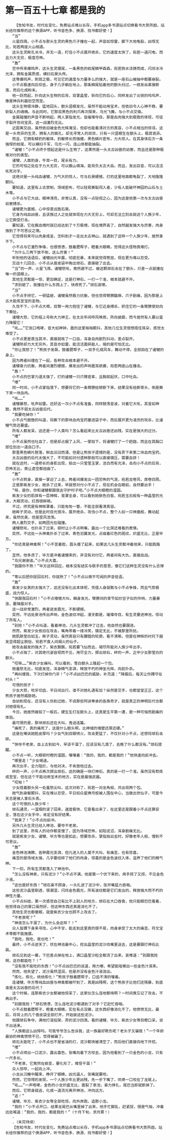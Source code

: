# 第一百五十七章 都是我的
        【告知书友，时代在变化，免费站点难以长存，手机app多书源站点切换看书大势所趋，站长给你推荐的这个换源APP，听书音色多、换源、找书都好使！】
       “当”
       火星四溅，小不点与那头生灵的黑色爪子撞在一起，声音如惊雷，脚下大地龟裂，凶悍无比，宛若两座火山相遇。
       这头生灵眸孔冰冷，并无一语，盯住小不点展开绝杀，它的速度太快了，宛若一道闪电，而且力大无穷，极度恐怖。
       “轰”
       空中传来爆鸣声，这头生灵摆尾，一条黑色的蛟尾鳞甲森森，宛若铁水浇铸而成，闪烁冰冷光泽，拥有金属质感，横扫石昊头颅。
       这等爆鸣声，刺耳之极，可见它的速度与力量多么的强大，就是一座石山被抽中都要崩裂。
       小不点极速向后仰去，身子几乎躺在地上，那条鳞尾贴着他的额头扫过，一绺发丝直接断落，而后化成粉末。
       他一跃而起，扑向这头生物的后背，双掌晶莹，斩向它的后心，同样发出了尖锐的呜呜声，像是神兵利器划空而至。
       这头生物很冷静，猛地回头，额头竖眼发光，虽然不能动用宝术，但依旧令人心神不稳，要斩裂人的魂魄。与此同时，它那双黑色的利爪再次探来，乌光飞舞，与小不点交锋。
       金属碰撞的声音不断响起，两人掌指发光，皆璀璨夺目，那是血肉强大到极致的体现，可徒手裂开世间宝具，这一战激烈无比。
       近距离交战，虽然依旧被金色光辉淹没，但却也能看清对方的真容，小不点相当的惊讶。这是一头奇异的生灵，拥有人的面孔，却无寻常人的双目，只有一只竖眼生在额头上，极其诡异。
       而且，它拥有鳞豹的躯体，豹躯修长而强健，黑色鳞片密布，力大惊人。在其身体后方一条强悍的蛟尾，可以横扫千军，乌光一闪，连山体都能抽裂。
       “诸犍！”小不点终于想起这是什么生物了，这果然是一头太古凶兽的幼崽，而且还是那种极难对付的类型。
       诸犍，人面豹身，牛耳一目，尾长有力。
       它的可怕之处在于力大无穷，可以搬山填海，能背负太古大岳。而且，发出巨音，可以活活吼死对手。
       这绝对是一头纯血诸犍，力气大的惊人，可与石昊硬撼，打的这里地面都龟裂了，大地隆隆颤抖。
       要知道，这里有上古禁制，场域密布，可以轻易撕裂闯入者，少有人能破坏神园的山石与土木等。
       小不点与它大战，眼神清亮，非常认真，没有一点轻视之心，因为这是他第一次与太古凶兽幼崽搏杀。
       诸犍更为震撼，心中惊意远胜石昊。
       它身为纯血凶兽，且该族过人之处就体现在力大无穷上，可却无法立刻击毙这个人族少年，让它颇受打击。
       要知道，它在搬血境时就已经达到了十万极境，现在境界高了，自然越发强大与厉害，肉身强到了不可思议之境。
       它觉得将来可以肉身成圣，怎料到才一走出太古神山，就遇到了这样一个人族少年，居然拿不下。
       小不点与它激烈争锋，也很愤懑，鼓着腮帮子，瞪着大眼睛，觉得这头怪物真难打。
       “为什么三两下放不倒，这么厉害！”
       听到他的话语后，诸犍凶光毕露，彻底狂暴，本来就觉得憋屈，现在更为难以忍受。
       交战十几回合，小不点从兽皮袋中掏出顽石，直接砸了出去。
       “当”的一声，火星飞溅，诸犍怒吼，竟然避不过，被这颗顽石击在了额头，只差一点就撞在唯一的竖眼上。
       其他生灵都是一惊，更加确定，这是打神石，一打一个准，根本就避不开。
       “求别砸了，我撞在什么东西上了，快疼死了。”顽石哀嚎。
       “当”
       小不点手持它，一顿猛砸，诸犍虽然极力抗衡，但也觉得臂膀酸麻，爪子剧痛，因为那是上古大能炼至宝的圣物。
       久攻不下，小不点大喝，双臂一用力抱住了诸犍，与它近身搏杀，抓住它的一条臂膀使劲向下撕扯。
       诸犍大怒，它的祖上号称大力神王，在太古年间呼风唤雨，所向披靡，而今居然有人要以蛮力降服它！
       “吼……”它张口咆哮，音大如神钟，震的这里嗡嗡颤抖，其他几位生灵很想捂住耳朵，感觉太难受了。
       小不点更是首当其冲，直接就咳了一口血，浑身血肉剧烈抖动，差点裂开。
       诸犍除却力大无穷外，其音亦如雷，能活活震碎敌人，端的是可怕无比。
       “你让我怒了！”熊孩子发飙，鼓着腮帮子，一双手化成风车，舞动不停，全部拍在了诸犍的身上。
       因为两者纠缠在了一起，各种攻击根本避不开。
       诸犍奋力抗衡，两者间激烈硬撼，爆发出的声响震耳欲聋，宛若两座山在撞击。
       “轰！”
       小不点的巴掌力道太强了，打的诸犍一只爪臂痉挛，且胸部起伏，口中吐血。
       “噗”
       同一时间，小不点掌指落下，想要将它的一条臂膀给掰断下来，结果没有扭断骨头，倒是撕下来一块血肉。
       “吼……”
       诸犍暴怒，吼声如雷。还好这一次小不点有准备，同样鼓荡音波，对着它大吼，其音如神鼓，竟然不弱太古凶兽后代。
       “我要吃掉你！”
       小不点气鼓鼓的叫道，将撕下的那块血肉宝药塞进袋子中，而后展开更为凌厉的攻杀，比诸犍气势还要盛。
       所有人都发呆，这还是一个人类吗？怎么看起来比太古凶兽还凶残，实在是强大的过分。
       “噗”
       小不点虽然也吐血了，但是却占据了上风，一掌拍下，将诸犍打了一个趔趄，而且在其胸口部位划出一道血口子。
       那里黑色鳞片脱落，鲜血汩汩而涌，但是让熊孩子遗憾的是，没有弄下来第二块血肉宝药。
       太古凶兽的后代太强大了，不可能如对付遗种那般可以直接镇压，需要血拼！
       就在这时，一道修长的身影出现，拍出一只莹莹玉掌，洁白而有光泽，击向小不点的后背，恐怖无比，竟让虚空都扭曲了。
       “轰”
       小不点转身，直接一掌迎了上去，两者间爆发出一团恐怖的气浪，宛若龙卷风，席卷四周。
       正是那紫发少女，她杀了过来，早就想对付小不点了，现在机会在眼前，自然要出手！
       “呀，是你，你和诸犍都跟我去守护村子吧。”小不点大眼瞪的溜圆。
       紫发少女的肌体有一层神辉，笼罩全身，可以看到她肤色白皙，宛若玉石般有一种晶莹的光泽，大眼灵动，红唇很鲜艳。
       不过，终究是有神辉罩着，只能匆匆一瞥，不能全部看清真容。
       她眸子灵动，但是此时目光很冷，展开绝杀，攻伐小不点，整个人如一只神凰般，舞动起来，虽然优美，但是罡风浩荡。
       两人激烈交手，如两团光在碰撞。
       诸犍怒吼，也扑杀了过来，顿时让小不点咧嘴，露出一个比哭还难看的表情。
       突然，不远处一头神禽扑杀了过来，青色羽翼发光，点缀着红色的斑纹，炽盛无比，正是毕方。
       “你还真是神禽啊！”小不苦着脸，眉头蹙了起来，如果这几头生灵都冲着他来，只能跑路了。
       显然，他多虑了，毕方是冲着诸犍来的，并没有对付它，两者间有大仇，直接血战。
       “鸟兄谢谢诶。”小不点大喜。
       “我跟你不熟！”毕方这样回应，根本没有结实与联手的意思，像它们这种生灵没有什么忌惮的。
       “等以后把你捉回石村，你就熟了！”小不点以微不可闻的声音低语。
       “轰”
       紫发少女真的太强大了，这还没有化出本体呢，凭借人身就敢与小不点争锋，而且气势极盛，战力惊人。
       “快跟我回石村！”小不点嗷嗷大叫，瞬身发光，臂膀间的骨节如炒豆子似的作响，力量暴涨，要降服对手。
       这一战非常激烈，两者迸发霞光，不断硬撼。
       突然，不远处泉池传出声响，金色波纹冲起，漫天都是，璀璨夺目，有生灵要进神池，惊动了所有人。
       “别抢！”小不点叫道，看着神池，几头生灵都冲了过去，他自然也要跟进。
       然而，紫发少女依旧在攻击，嘴角带着一缕冷笑，镇定无比，不被那里所扰。
       她肌肤莹白如玉，眸子灵动，虽然真容只有朦胧的轮廓，看不清晰，但是在神辉的衬托下越发显得超尘脱俗，宛若不食人间烟火的仙子。
       她攻击越发的强大了，紫衣飘飘，宛若要飞仙而去，竭尽所能对人族少年出手。
       小不点恼了，对其绝代姿容视而不见，用尽全力，掷出顽石，砰的一声，正中少女那莹白的额头。
       “哎呀……”紫衣少女痛叫，可以看到，雪白额头上隆起一个包。
       她羞怒无比，彻底发狂，浑身精气澎湃，释放不朽的神圣光辉，向前扑杀。
       “再纠缠我，下次打掉你门牙！”小不点凶巴巴的威胁，补充道：“降服后，每天让你蹲守在村头！”
       可恨的孩子！
       少女大怒，咬牙切齿，平日间出行，谁不对她礼遇有加？纵然是交手，也都堂堂正正，这个熊孩子居然威胁她。
       自幼到现在，还没有人伤到过她，不说那些阿谀奉承的各族奇才，就是真正的神明后代也都对她很有礼。
       今日，她居然被拍了一板石，硬生生打在额头上，这真是生平第一遭，是一种可恼而剧痛的体验。
       最可恨的是，那块顽石还在大叫，鬼话连篇。
       “痛死了，真的痛死了，这是什么额头啊，比神城的墙壁还厚还硬。”
       这是在嘲讽她脸皮厚吗？少女气到双眼喷火，攻击更猛了，不仅针对小不点，还想将顽石击碎。
       “快夺不老泉，自上古到如今，早该干涸了，应该没有几滴了，去晚了什么都没有。”顽石提醒。
       小不点一听，大眼顿时瞪的溜圆，嚷嚷着：“我的，我的，都是我的！”他快速向前冲去。
       “哪里走！”少女喝道。
       再次出手，全力阻拦，与他对决，不肯放他过去。
       砰的一声，小不点再次掷出顽石，这的确是一块打神石，真的是一打一个准。虽然没有祭炼成至宝，但在这个不能动用宝术的地方，实在是最强武器。
       “哎呦！”
       少女捂着额头另一处羞怒尖叫，这次对称了，宛若一对龙角般，共出现两个包。
       她气到身躯颤抖，实在难以忍受，平日如众星捧月般被人围在中心，当做出世仙子，可是今天总是被人拿石头丢。
       这个可恨的人族少年！
       顽石通灵，一溜烟的滚了回来，速度极快，它是看出来了，在这里还是跟着小不点还算安全，落在这少女手中，肯定没有好结果。
       “我来了！”小不点向前冲。
       另外几头生灵已经入神池，要夺不老泉。
       到了这里，所有人的动作都变慢了，因为场域恐怖，如陷泥沼，浑身剧痛无比。
       就是紫发少女、诸犍、毕方等也是如此，想要攻杀，掌指拍出去时，好像老年人般，慢到不可思议。
       “轰”
       金色神池沸腾，各种霞光澎湃，但凡进入的人莫不大叫，有痛苦，也有惊喜。
       痛苦的是场域太强，几乎要绞碎了他们的肉身，惊喜的是金色波纹入体，滋养了他们的精气神。
       下一刻，所有生灵都落入了神池中。
       “怎么没有神泉，只有泥沙？”小不点不满，他是第一个伏下来的，用手捞了又捞，不见金色汁液。
       “这也是好东西！”顽石奋不顾身，一头扎进了泥沙中，张开嘴猛力吞咽。
       这些泥沙晶莹剔透，很潮湿，闪烁金色霞光，所有波纹都是它们发出的，释放强大而不朽的神性力量。
       小不点纠结，第一次感觉自己有比不上别人的地方，顽石在大口吞食，他只能眼巴巴看着，他觉得自己的胃口虽然好，但这种东西还真是消化不了。
       其他生灵也都傻眼，就是紫衣少女也顾不上攻击了。
       “不老泉呢？”
       “神液怎么干涸了，为什么会这样？！”
       众人皆蹲下身来寻找，心中不甘，能走到这里真的很不易，肉身承受了太大的痛苦，符文宝术等都不能施展。
       “我吃，我吃，我也吃！”
       最终，小不点逆天了，伏在神池最中心，挖出晶莹的泥沙向嘴里送去，这是要跟打神石比肩。
       顽石见到这一幕，下巴差点掉在地上，满口晶莹沙粒全都流了出来，哀嚎道：“别跟我抢啊，这你都能吃？！”
       “没有我不能吃的东西！”小不点凶巴巴的说道，用力嚼，希望能咀嚼出一些金色汁液来。
       然而，他失望了，泥沙虽然湿润，但是并没有金色汁液淌出。
       “炼化，炼化，统统炼化！”熊孩子鼓着腮帮子，口齿不清的嚷着。
       连诸犍、毕方等纯血凶兽与神禽都被吓到了，真是凶残啊，这个熊孩子比他们还残暴，到底谁是太古凶兽的后代？
       这个时候，连那紫衣少女都被他惊呆了，这家伙怎么连地都啃啊？一时间竟忘记了攻击，不再出手。
       “别跟我抢！”顽石愤懑，怎么连吃泥沙都遇到了对手？它赶忙吞咽。
       小不点鼓着腮帮子，瞪着大眼睛，实在有点没辙，这东西好像消化不了。他愤愤无比，最后，将背上的几个兽皮袋全部打开，开始装这些泥沙。
       他跟顽石争夺，满地打滚掐架，弄的泥沙四溅，看的诸犍、毕方、紫衣少女等目瞪口呆，说不出话来。
       “人族都这么凶悍吗，可我爷爷怎么告诉我，这一族最好欺负呢？老头子又骗我！”一个年龄最幼的神禽愤愤不已，觉得被骗了。
       顽石太能吃了，小不点也不是省油的灯，泥沙都快被清空了，而后他们直接向地下开挖。
       “噗”
       小不点喷出一口泥沙，露出喜色，张嘴向着下方咬去，因为他看到了一只金色的小龙，只有一尺多长。
       “不老泉，它竟然在蜕变，要化形了，难怪干涸！”
       众人惊呼，一起向上冲。
       小龙从沉睡中醒来，睁开了眼睛，凶光逼人，张嘴就要咬。
       然而，它惊愕的发现，一个人族少年比更凶残，先一步下嘴了，吭哧一口咬在了龙尾上。
       “吼……”一声咆哮，金色的小龙炽盛无比，震裂了泉池，奋力挣扎，尾巴当即就断掉了。
       而后，它转身就逃，化成一道流光离开神池，冲向远方。
       “追！”
       诸犍、毕方、紫衣少女等全部吃惊，向外奔跑，追那小龙。
       “我的！”小不点开口，结果龙尾巴从嘴里掉了出来，他手忙脚乱，赶紧捉，很是气恼，冲着远处喊道：“我的，我的，都是我的！”（十月下旬，求月票！）
       .
       .（未完待续）
       【告知书友，时代在变化，免费站点难以长存，手机app多书源站点切换看书大势所趋，站长给你推荐的这个换源APP，听书音色多、换源、找书都好使！】